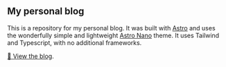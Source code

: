 ## My personal blog

This is a repository for my personal blog.
It was built with [Astro](https://astro.build/) and uses the wonderfully simple and lightweight [Astro Nano](https://github.com/markhorn-dev/astro-nano) theme.
It uses Tailwind and Typescript, with no additional frameworks.

[🔗 View the blog](https://adamd3.github.io/).
